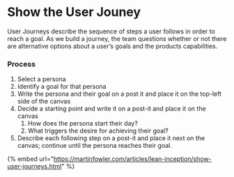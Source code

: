 # Show the User Jouney

User Journeys describe the sequence of steps a user follows in order to reach a goal. As we build a journey, the team questions whether or not there are alternative options about a user’s goals and the products capabilities.

### Process

1. Select a persona
2. Identify a goal for that persona
3. Write the persona and their goal on a post it and place it on the top-left side of the canvas
4. Decide a starting point and write it on a post-it and place it on the canvas
   1. How does the persona start their day?
   2. What triggers the desire for achieving their goal?
5. Describe each following step on a post-it and place it next on the canvas; continue until the persona reaches their goal.

{% embed url="https://martinfowler.com/articles/lean-inception/show-user-journeys.html" %}

